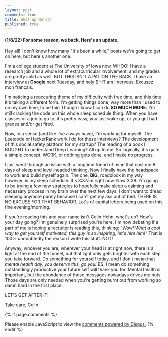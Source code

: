 ```yaml
---
layout: post
comments: true
title: What up World!
published: true
---
```


#### (1/8/22) For some reason, we back. Here's an update.

Hey all! I don't know how many "It's been a while," posts we're going to get on here, but here's another one.

I'm a college student at The University of Iowa now, WHOO! I have a research job and a whole lot of extracurricular involvement, and my grades are pretty solid as well. BUT THIS ISN'T A PAT ON THE BACK. I have an interview at **Google** next Tuesday, and holy SHIT am I nervous. Excusez mon français.

I'm noticing a reoccuring theme of my difficulty with free time, and this time it's taking a different form. I'm getting things done, way more than I used to on my own time, to be fair; Though I know I can do **SO MUCH MORE.** I'm still cracking the code on this whole sleep schedule thing. When you have classes or a job to go to, it's pretty easy, you just wake up, or you get bad grades and/or get fired.

Now, in a sense (and like I've always have), I'm working for myself. The Leetcode or HackerRank work I do for these interviews? The development of this social safety platform for my startup? The reading of a book I BOUGHT to understand Deep Learning? All up to me. So logically, it's quite a simple concept. WORK, or nothing gets done, and I make no progress.

I just went through an issue with a longtime friend of mine that cost me 6 days of sleep and level-headed thinking. Now I finally have the headspace to work and build myself again. The one, **BIG,** roadblock in my way however, is my sleep schedule. It's 3:37am right now. Now 3:38. I'm going to be trying a few new strategies to hopefully make sleep a calming and necessary process in my brain over the next few days. I don't want to dread sleeping anymore purely because I can't get my ass out of bed. THERE IS NO EXCUSE FOR THAT BEHAVIOR. Lot's of capital letters being used on this fine evening/morning.

If you're reading this and your name isn't Colin Hehn, what's up? How's your day going? I'm genuinely surprised you're here. I'm now debating if a part of me is hoping a recruiter is reading this, thinking: *"Wow! What a cool way to get yourself motivated, this guy is so inspiring, let's hire him!"* That is 100% undoubtedly the reason I write this stuff. NOT!

Anyway, whoever you are, wherever your head is at right now, there is a light at the end of the tunnel, but that light only gets brighter with each step you take forward. Do something for yourself today, and I don't mean that *mental health day, you deserve this, go you!* BS, I mean do something outstandingly productive your future self will thank you for. Mental health is important, but the abundance of those messages nowadays drives me nuts. Those days are only needed when you're getting burnt out from working so damn hard in the first place.

LET'S GET AFTER IT! 

Take care,
Colin

{% if page.comments %}
<div id="disqus_thread"></div>
<script>
    /**
    *  RECOMMENDED CONFIGURATION VARIABLES: EDIT AND UNCOMMENT THE SECTION BELOW TO INSERT DYNAMIC VALUES FROM YOUR PLATFORM OR CMS.
    *  LEARN WHY DEFINING THESE VARIABLES IS IMPORTANT: https://disqus.com/admin/universalcode/#configuration-variables    */
    /*
    var disqus_config = function () {
    this.page.url = PAGE_URL;  // Replace PAGE_URL with your page's canonical URL variable
    this.page.identifier = PAGE_IDENTIFIER; // Replace PAGE_IDENTIFIER with your page's unique identifier variable
    };
    */
    (function() { // DON'T EDIT BELOW THIS LINE
    var d = document, s = d.createElement('script');
    s.src = 'https://skepliden.disqus.com/embed.js';
    s.setAttribute('data-timestamp', +new Date());
    (d.head || d.body).appendChild(s);
    })();
</script>
<noscript>Please enable JavaScript to view the <a href="https://disqus.com/?ref_noscript">comments powered by Disqus.</a></noscript>
{% endif %}
